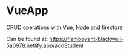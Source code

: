 # VueApp
CRUD operations with Vue, Node and firestore

Can be found at: https://flamboyant-blackwell-5a0978.netlify.app/addStudent

